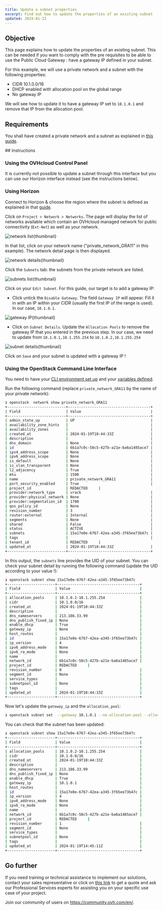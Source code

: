 ```yaml
---
title: Update a subnet properties
excerpt: Find out how to update the properties of an existing subnet
updated: 2024-01-22
---
```


## Objective

This page explains how to update the properties of an existing subnet. This can be needed if you want to comply with the pre requisites to be able to use the Public Cloud Gateway : have a gateway IP defined in your subnet.

For this example, we will use a private network and a subnet with the following properties:

- CIDR 10.1.0.0/16
- DHCP enabled with allocation pool on the global range
- No gateway IP 

We will see how to update it to have a gateway IP set to `10.1.0.1` and remove that IP from the allocation pool. 

## Requirements

You shall have created a private network and a subnet as explained in [this guide](/pages/public_cloud/public_cloud_network_services/getting-started-07-creating-vrack).

## Instructions

### Using the OVHcloud Control Panel

It is currently not possible to update a subnet through this interface but you can use our Horizon interface instead (see the instructions below).

### Using Horizon

Connect to Horizon & choose the region where the subnet is defined as explained in that [guide](/pages/public_cloud/compute/introducing_horizon).

Click on `Project > Network > Networks`. The page will display the list of networks available which contain an OVHcloud managed network for public connectivity (`Ext-Net`) as well as your network.

![network list](images/network_list.png){thumbnail}

In that list, click on your network name ("private_network_GRA11" in this example). The network detail page is then displayed.

![network details](images/network_details.png){thumbnail}

Click the `Subnets` tab: the subnets from the private network are listed.

![subnets list](images/subnets_list.png){thumbnail}

Click on your `Edit Subnet`. For this guide, our target is to add a gateway IP:

- Click untick the  `Disable Gateway`. The field `Gateway IP` will appear. Fill it in with an IP within your CIDR (usually the first IP of the range is used). In our case, `10.1.0.1`.

![gateway IP](images/add_gateway_ip.png){thumbnail}

- Click on `Subnet Details`. Update the `Allocation Pools` to remove the gateway IP that you entered in the previous step. In our case, we need to update from `10.1.0.1,10.1.255.254` to `10.1.0.2,10.1.255.254`

![subnet details](images/subnet_details.png){thumbnail}

Click on `Save` and your subnet is updated with a gateway IP !

### Using the OpenStack Command Line Interface

You need to have your [CLI environment set up](/pages/public_cloud/compute/prepare_the_environment_for_using_the_openstack_api) and your [variables defined](/pages/public_cloud/compute/loading_openstack_environment_variables).

Run the following command (replace `private_network_GRA11` by the name of your private network):

```bash 
❯ openstack  network show private_network_GRA11
+---------------------------+--------------------------------------+
| Field                     | Value                                |
+---------------------------+--------------------------------------+
| admin_state_up            | UP                                   |
| availability_zone_hints   |                                      |
| availability_zones        |                                      |
| created_at                | 2024-01-19T10:44:33Z                 |
| description               |                                      |
| dns_domain                | None                                 |
| id                        | 6b1a7c0c-58c5-427b-a21e-ba6a1485ace7 |
| ipv4_address_scope        | None                                 |
| ipv6_address_scope        | None                                 |
| is_default                | None                                 |
| is_vlan_transparent       | None                                 |
| l2_adjacency              | True                                 |
| mtu                       | 1500                                 |
| name                      | private_network_GRA11                |
| port_security_enabled     | True                                 |
| project_id                | REDACTED     |
| provider:network_type     | vrack                                |
| provider:physical_network | None                                 |
| provider:segmentation_id  | 1700                                 |
| qos_policy_id             | None                                 |
| revision_number           | 3                                    |
| router:external           | Internal                             |
| segments                  | None                                 |
| shared                    | False                                |
| status                    | ACTIVE                               |
| subnets                   | 15a17e0e-6767-42ea-a345-3f65ee73b47c |
| tags                      |                                      |
| tenant_id                 | REDACTED     |
| updated_at                | 2024-01-19T10:44:33Z                 |
+---------------------------+--------------------------------------+
```

In this output, the `subnets` line provides the UID of your subnet. 
You can check your subnet detail by running the following command (update the UID according to your value !):

```bash
❯ openstack subnet show 15a17e0e-6767-42ea-a345-3f65ee73b47c
+----------------------+--------------------------------------+
| Field                | Value                                |
+----------------------+--------------------------------------+
| allocation_pools     | 10.1.0.1-10.1.255.254                |
| cidr                 | 10.1.0.0/16                          |
| created_at           | 2024-01-19T10:44:33Z                 |
| description          |                                      |
| dns_nameservers      | 213.186.33.99                        |
| dns_publish_fixed_ip | None                                 |
| enable_dhcp          | True                                 |
| gateway_ip           | None                                 |
| host_routes          |                                      |
| id                   | 15a17e0e-6767-42ea-a345-3f65ee73b47c |
| ip_version           | 4                                    |
| ipv6_address_mode    | None                                 |
| ipv6_ra_mode         | None                                 |
| name                 |                                      |
| network_id           | 6b1a7c0c-58c5-427b-a21e-ba6a1485ace7 |
| project_id           | REDACTED     |
| revision_number      | 0                                    |
| segment_id           | None                                 |
| service_types        |                                      |
| subnetpool_id        | None                                 |
| tags                 |                                      |
| updated_at           | 2024-01-19T10:44:33Z                 |
+----------------------+--------------------------------------+
```

Now let's update the `gateway_ip` and the `allocation_pool`:

```bash
❯ openstack subnet set  --gateway 10.1.0.1 --no-allocation-pool --allocation-pool start=10.1.0.2,end=10.1.255.254  15a17e0e-6767-42ea-a345-3f65ee73b47c
```

You can check that the subnet has been updated:

```bash
❯ openstack subnet show 15a17e0e-6767-42ea-a345-3f65ee73b47c
+----------------------+--------------------------------------+
| Field                | Value                                |
+----------------------+--------------------------------------+
| allocation_pools     | 10.1.0.2-10.1.255.254                |
| cidr                 | 10.1.0.0/16                          |
| created_at           | 2024-01-19T10:44:33Z                 |
| description          |                                      |
| dns_nameservers      | 213.186.33.99                        |
| dns_publish_fixed_ip | None                                 |
| enable_dhcp          | True                                 |
| gateway_ip           | 10.1.0.1                             |
| host_routes          |                                      |
| id                   | 15a17e0e-6767-42ea-a345-3f65ee73b47c |
| ip_version           | 4                                    |
| ipv6_address_mode    | None                                 |
| ipv6_ra_mode         | None                                 |
| name                 |                                      |
| network_id           | 6b1a7c0c-58c5-427b-a21e-ba6a1485ace7 |
| project_id           | REDACTED     |
| revision_number      | 1                                    |
| segment_id           | None                                 |
| service_types        |                                      |
| subnetpool_id        | None                                 |
| tags                 |                                      |
| updated_at           | 2024-01-19T14:45:11Z                 |
+----------------------+--------------------------------------+
```

## Go further

If you need training or technical assistance to implement our solutions, contact your sales representative or click on [this link](https://www.ovhcloud.com/asia/professional-services/) to get a quote and ask our Professional Services experts for assisting you on your specific use case of your project.

Join our community of users on <https://community.ovh.com/en/>.
